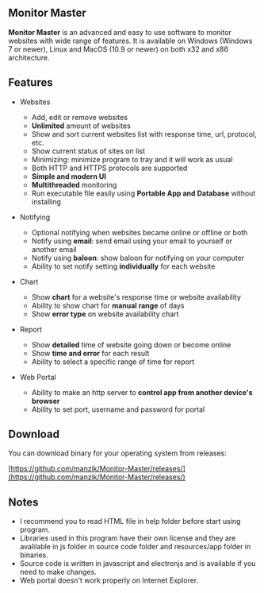 

Monitor Master
--------------

**Monitor Master** is an advanced and easy to use software to monitor websites with wide range of features. It is available on Windows (Windows 7 or newer), Linux and MacOS (10.9 or newer) on both x32 and x86 architecture.

Features
---------

*   Websites
    *   Add, edit or remove websites
    *   **Unlimited** amount of websites
    *   Show and sort current websites list with response time, url, protocol, etc.
    *   Show current status of sites on list
    *   Minimizing: minimize program to tray and it will work as usual
    *   Both HTTP and HTTPS protocols are supported
    *   **Simple and modern UI**
    *   **Multithreaded** monitoring
    *   Run executable file easily using **Portable App and Database** without installing
  
*   Notifying
    *   Optional notifying when websites became online or offline or both
    *   Notify using **email**: send email using your email to yourself or another email
    *   Notify using **baloon**: show baloon for notifying on your computer
    *   Ability to set notify setting **individually** for each website
  
*   Chart
    *   Show **chart** for a website's response time or website availability
    *   Ability to show chart for **manual range** of days
    *   Show **error type** on website availability chart
  
*   Report
    *   Show **detailed** time of website going down or become online
    *   Show **time and error** for each result
    *   Ability to select a specific range of time for report
  
*   Web Portal
    *   Ability to make an http server to **control app from another device's browser**
    *   Ability to set port, username and password for portal

Download
------

You can download binary for your operating system from releases:

[https://github.com/manzik/Monitor-Master/releases/](https://github.com/manzik/Monitor-Master/releases/)


Notes
------

* I recommend you to read HTML file in help folder before start using program.
* Libraries used in this program have their own license and they are avalilable in js folder in source code folder and resources/app folder in binaries.
* Source code is written in javascript and electronjs and is available if you need to make changes.
* Web portal doesn't work properly on Internet Explorer.